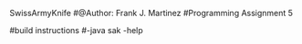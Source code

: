 SwissArmyKnife
#@Author: Frank J. Martinez
#Programming Assignment 5


#build instructions
#-java sak -help 
